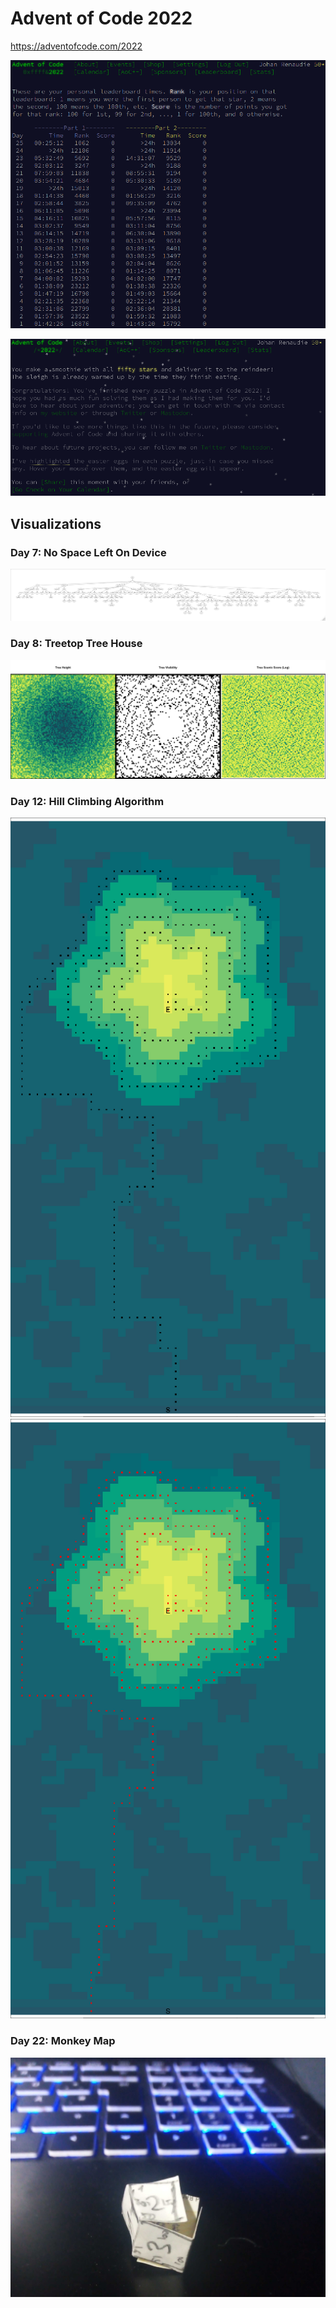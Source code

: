 # Advent of Code 2022

https://adventofcode.com/2022

![](screenshot.png)

![](screenshot2.png)

## Visualizations

### Day 7: No Space Left On Device
![](visualizations/plot_day07.png)

### Day 8: Treetop Tree House
![](visualizations/plot_day08.png)

### Day 12: Hill Climbing Algorithm
![](visualizations/plot_day12a.png)![](visualizations/plot_day12b.png)

### Day 22: Monkey Map
![](cube_day22.png)